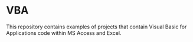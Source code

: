 # VBA

This repository contains examples of projects that contain Visual Basic for Applications code within MS Access and Excel.
